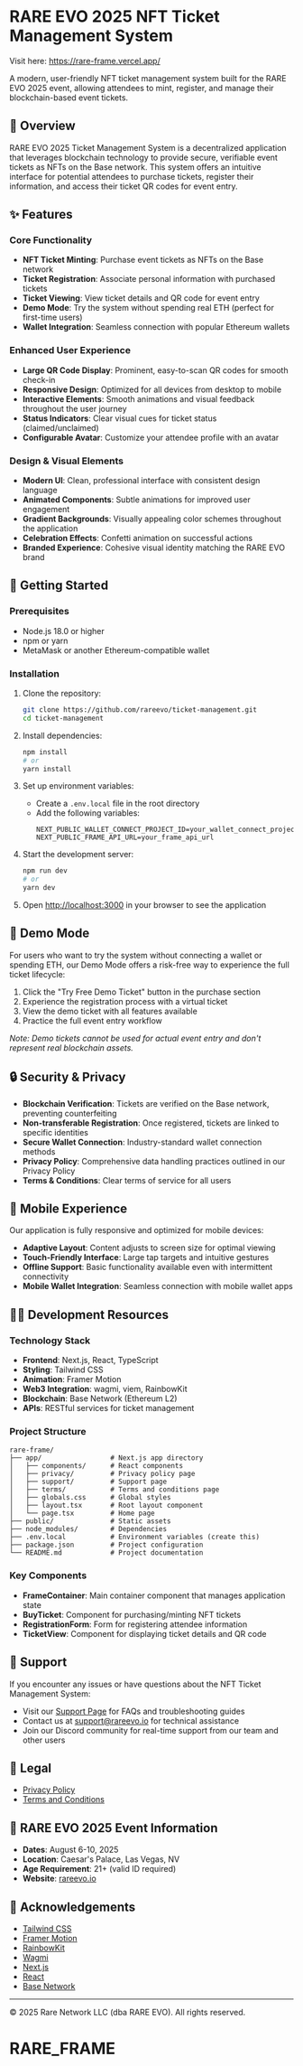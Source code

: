 # RARE EVO 2025 NFT Ticket Management System

Visit here: https://rare-frame.vercel.app/ 

A modern, user-friendly NFT ticket management system built for the RARE EVO 2025 event, allowing attendees to mint, register, and manage their blockchain-based event tickets.

## 🎫 Overview

RARE EVO 2025 Ticket Management System is a decentralized application that leverages blockchain technology to provide secure, verifiable event tickets as NFTs on the Base network. This system offers an intuitive interface for potential attendees to purchase tickets, register their information, and access their ticket QR codes for event entry.

## ✨ Features

### Core Functionality

- **NFT Ticket Minting**: Purchase event tickets as NFTs on the Base network
- **Ticket Registration**: Associate personal information with purchased tickets
- **Ticket Viewing**: View ticket details and QR code for event entry
- **Demo Mode**: Try the system without spending real ETH (perfect for first-time users)
- **Wallet Integration**: Seamless connection with popular Ethereum wallets

### Enhanced User Experience

- **Large QR Code Display**: Prominent, easy-to-scan QR codes for smooth check-in
- **Responsive Design**: Optimized for all devices from desktop to mobile
- **Interactive Elements**: Smooth animations and visual feedback throughout the user journey
- **Status Indicators**: Clear visual cues for ticket status (claimed/unclaimed)
- **Configurable Avatar**: Customize your attendee profile with an avatar

### Design & Visual Elements

- **Modern UI**: Clean, professional interface with consistent design language
- **Animated Components**: Subtle animations for improved user engagement
- **Gradient Backgrounds**: Visually appealing color schemes throughout the application
- **Celebration Effects**: Confetti animation on successful actions
- **Branded Experience**: Cohesive visual identity matching the RARE EVO brand

## 🚀 Getting Started

### Prerequisites

- Node.js 18.0 or higher
- npm or yarn
- MetaMask or another Ethereum-compatible wallet

### Installation

1. Clone the repository:
   ```bash
   git clone https://github.com/rareevo/ticket-management.git
   cd ticket-management
   ```

2. Install dependencies:
   ```bash
   npm install
   # or
   yarn install
   ```

3. Set up environment variables:
   - Create a `.env.local` file in the root directory
   - Add the following variables:
     ```
     NEXT_PUBLIC_WALLET_CONNECT_PROJECT_ID=your_wallet_connect_project_id
     NEXT_PUBLIC_FRAME_API_URL=your_frame_api_url
     ```

4. Start the development server:
   ```bash
   npm run dev
   # or
   yarn dev
   ```

5. Open [http://localhost:3000](http://localhost:3000) in your browser to see the application

## 🧠 Demo Mode

For users who want to try the system without connecting a wallet or spending ETH, our Demo Mode offers a risk-free way to experience the full ticket lifecycle:

1. Click the "Try Free Demo Ticket" button in the purchase section
2. Experience the registration process with a virtual ticket
3. View the demo ticket with all features available
4. Practice the full event entry workflow

*Note: Demo tickets cannot be used for actual event entry and don't represent real blockchain assets.*

## 🔒 Security & Privacy

- **Blockchain Verification**: Tickets are verified on the Base network, preventing counterfeiting
- **Non-transferable Registration**: Once registered, tickets are linked to specific identities
- **Secure Wallet Connection**: Industry-standard wallet connection methods
- **Privacy Policy**: Comprehensive data handling practices outlined in our Privacy Policy
- **Terms & Conditions**: Clear terms of service for all users

## 📱 Mobile Experience

Our application is fully responsive and optimized for mobile devices:

- **Adaptive Layout**: Content adjusts to screen size for optimal viewing
- **Touch-Friendly Interface**: Large tap targets and intuitive gestures
- **Offline Support**: Basic functionality available even with intermittent connectivity
- **Mobile Wallet Integration**: Seamless connection with mobile wallet apps

## 👨‍💻 Development Resources

### Technology Stack

- **Frontend**: Next.js, React, TypeScript
- **Styling**: Tailwind CSS
- **Animation**: Framer Motion
- **Web3 Integration**: wagmi, viem, RainbowKit
- **Blockchain**: Base Network (Ethereum L2)
- **APIs**: RESTful services for ticket management

### Project Structure

```
rare-frame/
├── app/                 # Next.js app directory
│   ├── components/      # React components
│   ├── privacy/         # Privacy policy page
│   ├── support/         # Support page
│   ├── terms/           # Terms and conditions page
│   ├── globals.css      # Global styles
│   ├── layout.tsx       # Root layout component
│   └── page.tsx         # Home page
├── public/              # Static assets
├── node_modules/        # Dependencies
├── .env.local           # Environment variables (create this)
├── package.json         # Project configuration
└── README.md            # Project documentation
```

### Key Components

- **FrameContainer**: Main container component that manages application state
- **BuyTicket**: Component for purchasing/minting NFT tickets
- **RegistrationForm**: Form for registering attendee information
- **TicketView**: Component for displaying ticket details and QR code

## 🤝 Support

If you encounter any issues or have questions about the NFT Ticket Management System:

- Visit our [Support Page](/support) for FAQs and troubleshooting guides
- Contact us at support@rareevo.io for technical assistance
- Join our Discord community for real-time support from our team and other users

## 📝 Legal

- [Privacy Policy](/privacy)
- [Terms and Conditions](/terms)

## 📅 RARE EVO 2025 Event Information

- **Dates**: August 6-10, 2025
- **Location**: Caesar's Palace, Las Vegas, NV
- **Age Requirement**: 21+ (valid ID required)
- **Website**: [rareevo.io](https://rareevo.io)

## 🙏 Acknowledgements

- [Tailwind CSS](https://tailwindcss.com/)
- [Framer Motion](https://www.framer.com/motion/)
- [RainbowKit](https://www.rainbowkit.com/)
- [Wagmi](https://wagmi.sh/)
- [Next.js](https://nextjs.org/)
- [React](https://reactjs.org/)
- [Base Network](https://base.org/)

---

© 2025 Rare Network LLC (dba RARE EVO). All rights reserved.
# RARE_FRAME
